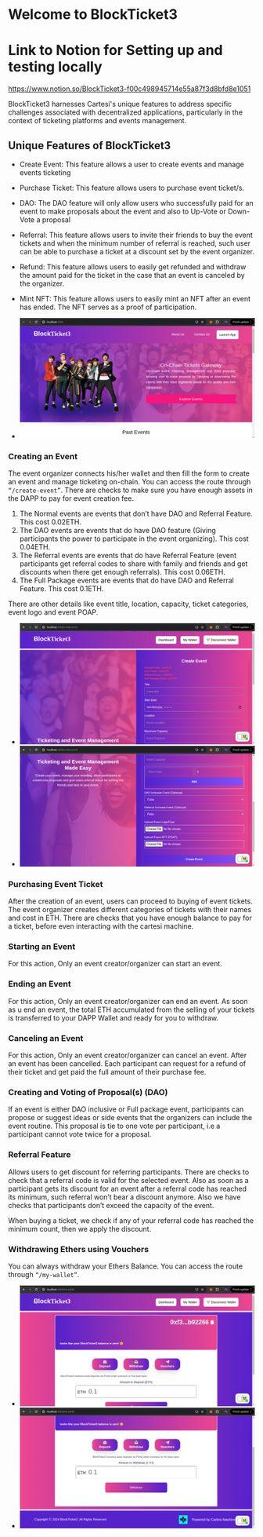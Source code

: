 # Welcome to BlockTicket3

# Link to Notion for Setting up and testing locally
https://www.notion.so/BlockTicket3-f00c498945714e55a87f3d8bfd8e1051

BlockTicket3 harnesses Cartesi's unique features to address specific challenges associated with decentralized applications, particularly in the context of ticketing platforms and events management.

## Unique Features of BlockTicket3

- Create Event: This feature allows a user to create events and manage events ticketing
- Purchase Ticket: This feature allows users to purchase event ticket/s.
- DAO: The DAO feature will only allow users who successfully paid for an event to make proposals about the event and also to Up-Vote or Down-Vote a proposal
- Referral: This feature allows users to invite their friends to buy the event tickets and when the minimum number of referral is reached, such user can be able to purchase a ticket at a discount set by the event organizer.
- Refund: This feature allows users to easily get refunded and withdraw the amount paid for the ticket in the case that an event is canceled by the organizer.
- Mint NFT: This feature allows users to easily mint an NFT after an event has ended. The NFT serves as a proof of participation.

- ![HomePage](./images/home.png)

### Creating an Event

The event organizer connects his/her wallet and then fill the form to create an event and manage ticketing on-chain. You can access the route through `“/create-event”`. There are checks to make sure you have enough assets in the DAPP to pay for event creation fee.

1. The Normal events are events that don’t have DAO and Referral Feature. This cost 0.02ETH.
2. The DAO events are events that do have DAO feature (Giving participants the power to participate in the event organizing). This cost 0.04ETH.
3. The Referral events are events that do have Referral Feature (event participants get referral codes to share with family and friends and get discounts when there get enough referrals). This cost 0.06ETH.
4. The Full Package events are events that do have DAO and Referral Feature. This cost 0.1ETH.

There are other details like event title, location, capacity, ticket categories, event logo and event POAP.

- ![CreateEvent](./images/creatEvent01.png)
- ![CreateEvent](./images/creatEvent02.png)

### Purchasing Event Ticket

After the creation of an event, users can proceed to buying of event tickets. The event organizer creates different categories of tickets with their names and cost in ETH. There are checks that you have enough balance to pay for a ticket, before even interacting with the cartesi machine.

### Starting an Event

For this action, Only an event creator/organizer can start an event.

### Ending an Event

For this action, Only an event creator/organizer can end an event. As soon as u end an event, the total ETH accumulated from the selling of your tickets is transferred to your DAPP Wallet and ready for you to withdraw.

### Canceling an Event

For this action, Only an event creator/organizer can cancel an event. After an event has been cancelled. Each participant can request for a refund of their ticket and get paid the full amount of their purchase fee.

### Creating and Voting of Proposal(s) (DAO)

If an event is either DAO inclusive or Full package event, participants can propose or suggest ideas or side events that the organizers can include the event routine. This proposal is tie to one vote per participant, i.e a participant cannot vote twice for a proposal.

### Referral Feature

Allows users to get discount for referring participants. There are checks to check that a referral code is valid for the selected event. Also as soon as a participant gets its discount for an event after a referral code has reached its minimum, such referral won’t bear a discount anymore. Also we have checks that participants don’t exceed the capacity of the event.

When buying a ticket, we check if any of your referral code has reached the minimum count, then we apply the discount.

### Withdrawing Ethers using Vouchers

You can always withdraw your Ethers Balance. You can access the route through `“/my-wallet”`.

- ![Wallet](./images/wallet01.png)
- ![Wallet](./images/wallet02.png)
